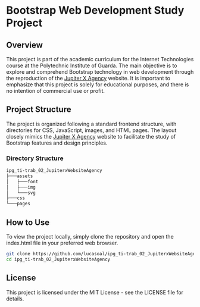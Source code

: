 # Bootstrap Web Development Study Project

## Overview

This project is part of the academic curriculum for the Internet Technologies course at the Polytechnic Institute of Guarda. The main objective is to explore and comprehend Bootstrap technology in web development through the reproduction of the [Jupiter X Agency](https://jupiterx.artbees.net/agency/) website. It is important to emphasize that this project is solely for educational purposes, and there is no intention of commercial use or profit.

## Project Structure

The project is organized following a standard frontend structure, with directories for CSS, JavaScript, images, and HTML pages. The layout closely mimics the [Jupiter X Agency](https://jupiterx.artbees.net/agency/) website to facilitate the study of Bootstrap features and design principles.

### Directory Structure

```bash
ipg_ti-trab_02_JupiterxWebsiteAgency
├───assets
│   ├───font
│   ├───img
│   └───svg
├───css
└───pages
```

## How to Use
To view the project locally, simply clone the repository and open the index.html file in your preferred web browser.

```sh
git clone https://github.com/lucasoal/ipg_ti-trab_02_JupiterxWebsiteAgency.git
cd ipg_ti-trab_02_JupiterxWebsiteAgency
```

## License
This project is licensed under the MIT License - see the LICENSE file for details.
